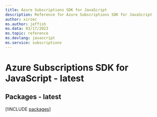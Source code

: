 ```yaml
---
title: Azure Subscriptions SDK for JavaScript
description: Reference for Azure Subscriptions SDK for JavaScript
author: xirzec
ms.author: jeffish
ms.data: 03/17/2023
ms.topic: reference
ms.devlang: javascript
ms.service: subscriptions
---
```

# Azure Subscriptions SDK for JavaScript - latest
## Packages - latest
[!INCLUDE [packages](subscriptions-index.md)]